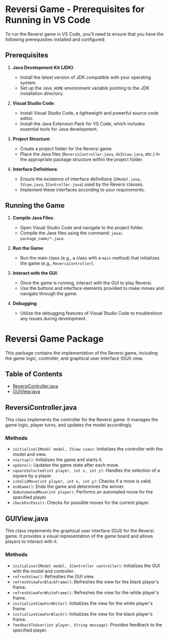 # Reversi Game - Prerequisites for Running in VS Code

To run the Reversi game in VS Code, you'll need to ensure that you have the following prerequisites installed and configured:

## Prerequisites

1. **Java Development Kit (JDK)**:
   - Install the latest version of JDK compatible with your operating system.
   - Set up the `JAVA_HOME` environment variable pointing to the JDK installation directory.

2. **Visual Studio Code**:
   - Install Visual Studio Code, a lightweight and powerful source code editor.
   - Install the Java Extension Pack for VS Code, which includes essential tools for Java development.

3. **Project Structure**:
   - Create a project folder for the Reversi game.
   - Place the Java files (`ReversiController.java`, `GUIView.java`, etc.) in the appropriate package structure within the project folder.

4. **Interface Definitions**:
   - Ensure the existence of interface definitions (`IModel.java`, `IView.java`, `IController.java`) used by the Reversi classes.
   - Implement these interfaces according to your requirements.

## Running the Game

1. **Compile Java Files**:
   - Open Visual Studio Code and navigate to the project folder.
   - Compile the Java files using the command: `javac package_name/*.java`.

2. **Run the Game**:
   - Run the main class (e.g., a class with a `main` method) that initializes the game (e.g., `ReversiController`).

3. **Interact with the GUI**:
   - Once the game is running, interact with the GUI to play Reversi.
   - Use the buttons and interface elements provided to make moves and navigate through the game.

4. **Debugging**:
   - Utilize the debugging features of Visual Studio Code to troubleshoot any issues during development.

# Reversi Game Package

This package contains the implementation of the Reversi game, including the game logic, controller, and graphical user interface (GUI) view.

## Table of Contents
- [ReversiController.java](#reversicontrollerjava)
- [GUIView.java](#guiviewjava)

## ReversiController.java

This class implements the controller for the Reversi game. It manages the game logic, player turns, and updates the model accordingly.

### Methods

- `initialise(IModel model, IView view)`: Initializes the controller with the model and view.
- `startup()`: Initializes the game and starts it.
- `update()`: Updates the game state after each move.
- `squareSelected(int player, int x, int y)`: Handles the selection of a square by a player.
- `isValidMove(int player, int x, int y)`: Checks if a move is valid.
- `endGame()`: Ends the game and determines the winner.
- `doAutomatedMove(int player)`: Performs an automated move for the specified player.
- `checkForPass()`: Checks for possible moves for the current player.

## GUIView.java

This class implements the graphical user interface (GUI) for the Reversi game. It provides a visual representation of the game board and allows players to interact with it.

### Methods

- `initialise(IModel model, IController controller)`: Initializes the GUI with the model and controller.
- `refreshView()`: Refreshes the GUI view.
- `refreshViewForBlackFrame()`: Refreshes the view for the black player's frame.
- `refreshViewForWhiteFrame()`: Refreshes the view for the white player's frame.
- `initializeViewForWhite()`: Initializes the view for the white player's frame.
- `initializeViewForBlack()`: Initializes the view for the black player's frame.
- `feedbackToUser(int player, String message)`: Provides feedback to the specified player.
